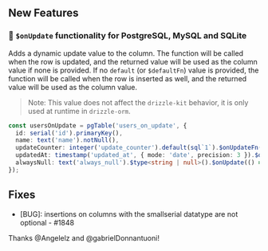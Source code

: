 ## New Features

### 🎉 `$onUpdate` functionality for PostgreSQL, MySQL and SQLite

Adds a dynamic update value to the column.
The function will be called when the row is updated, and the returned value will be used as the column value if none is provided.
If no `default` (or `$defaultFn`) value is provided, the function will be called when the row is inserted as well, and the returned value will be used as the column value.

> Note: This value does not affect the `drizzle-kit` behavior, it is only used at runtime in `drizzle-orm`.

```ts
const usersOnUpdate = pgTable('users_on_update', {
  id: serial('id').primaryKey(),
  name: text('name').notNull(),
  updateCounter: integer('update_counter').default(sql`1`).$onUpdateFn(() => sql`update_counter + 1`),
  updatedAt: timestamp('updated_at', { mode: 'date', precision: 3 }).$onUpdate(() => new Date()),
  alwaysNull: text('always_null').$type<string | null>().$onUpdate(() => null),
});
```

## Fixes

- [BUG]: insertions on columns with the smallserial datatype are not optional - #1848

Thanks @Angelelz and @gabrielDonnantuoni!

